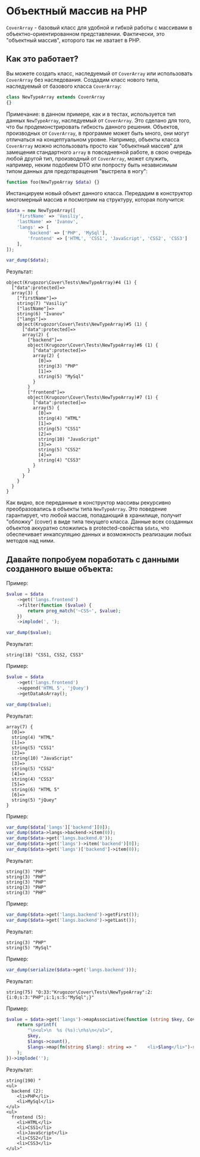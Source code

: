 # Объектный массив на PHP

`CoverArray` - базовый класс для удобной и гибкой работы с массивами в объектно-ориентированном
представлении. Фактически, это "объектный массив", которого так не хватает в PHP.

## Как это работает?

Вы можете создать класс, наследуемый от `CoverArray` или использовать `CoverArray` без наследования. 
Создадим класс нового типа, наследуемый от базового класса `CoverArray`:

```php
class NewTypeArray extends CoverArray
{}
```

Примечание: в данном примере, как и в тестах, используется тип данных `NewTypeArray`, 
наследуемый от `CoverArray`. Это сделано для того, что бы продемонстрировать гибкость данного решения. 
Объектов, производных от `CoverArray`, в программе может быть много, они могут отличаться на концептуальном уровне. 
Например, объекты класса `CoverArray` можно использовать просто как "объектный массив" 
для замещения стандартного `array` в повседневной работе, 
в свою очередь любой другой тип, производный от `CoverArray`, может служить, например, неким подобием DTO 
или попросту быть независимым типом данных для предотвращения "выстрела в ногу":

```php
function foo(NewTypeArray $data) {}
```

Инстанцируем новый объект данного класса. Передадим в конструктор многомерный массив и посмотрим на структуру, которая
получится:

```php
$data = new NewTypeArray([
    'firstName' => 'Vasiliy',
    'lastName' => 'Ivanov',
    'langs' => [
        'backend' => ['PHP', 'MySql'],
        'frontend' => ['HTML', 'CSS1', 'JavaScript', 'CSS2', 'CSS3']
    ],
]);

var_dump($data);
```

Результат:

```
object(Krugozor\Cover\Tests\NewTypeArray)#4 (1) {
  ["data":protected]=>
  array(3) {
    ["firstName"]=>
    string(7) "Vasiliy"
    ["lastName"]=>
    string(6) "Ivanov"
    ["langs"]=>
    object(Krugozor\Cover\Tests\NewTypeArray)#5 (1) {
      ["data":protected]=>
      array(2) {
        ["backend"]=>
        object(Krugozor\Cover\Tests\NewTypeArray)#6 (1) {
          ["data":protected]=>
          array(2) {
            [0]=>
            string(3) "PHP"
            [1]=>
            string(5) "MySql"
          }
        }
        ["frontend"]=>
        object(Krugozor\Cover\Tests\NewTypeArray)#7 (1) {
          ["data":protected]=>
          array(5) {
            [0]=>
            string(4) "HTML"
            [1]=>
            string(5) "CSS1"
            [2]=>
            string(10) "JavaScript"
            [3]=>
            string(5) "CSS2"
            [4]=>
            string(4) "CSS3"
          }
        }
      }
    }
  }
}
```

Как видно, все переданные в конструктор массивы рекурсивно преобразовались в объекты типа `NewTypeArray`. 
Это поведение гарантирует, что любой массив, попадающий в хранилище, получит "обложку" (cover) в виде типа текущего класса.
Данные всех созданных объектов аккуратно сложились в protected-свойства `$data`, что обеспечивает инкапсуляцию данных
и возможность реализации любых методов над ними.

## Давайте попробуем поработать с данными созданного выше объекта:

Пример:
```php
$value = $data
    ->get('langs.frontend')
    ->filter(function ($value) {
        return preg_match('~CSS~', $value);
    })
    ->implode(', ');

var_dump($value);
```
Результат:
```
string(18) "CSS1, CSS2, CSS3"
```

Пример:
```php
$value = $data
    ->get('langs.frontend')
    ->append('HTML 5', 'jQuey')
    ->getDataAsArray();

var_dump($value);
```
Результат:
```
array(7) {
  [0]=>
  string(4) "HTML"
  [1]=>
  string(5) "CSS1"
  [2]=>
  string(10) "JavaScript"
  [3]=>
  string(5) "CSS2"
  [4]=>
  string(4) "CSS3"
  [5]=>
  string(6) "HTML 5"
  [6]=>
  string(5) "jQuey"
}
```


Пример:
```php
var_dump($data['langs']['backend'][0]);
var_dump($data->langs->backend->item(0));
var_dump($data->get('langs.backend.0'));
var_dump($data->get('langs')->item('backend')[0]);
var_dump($data->get('langs')['backend']->item(0));
```
Результат:
```
string(3) "PHP"
string(3) "PHP"
string(3) "PHP"
string(3) "PHP"
string(3) "PHP"
```


Пример:
```php
var_dump($data->get('langs.backend')->getFirst());
var_dump($data->get('langs.backend')->getLast());
```
Результат:
```
string(3) "PHP"
string(5) "MySql"
```


Пример:
```php
var_dump(serialize($data->get('langs.backend')));
```
Результат:
```
string(75) "O:33:"Krugozor\Cover\Tests\NewTypeArray":2:{i:0;s:3:"PHP";i:1;s:5:"MySql";}"
```


Пример:
```php
$value = $data->get('langs')->mapAssociative(function (string $key, CoverArray $langs) {
    return sprintf(
        "\n<ul>\n  %s (%s):\n%s\n</ul>",
        $key,
        $langs->count(),
        $langs->map(fn(string $lang): string => "    <li>$lang</li>")->implode(PHP_EOL)
    );
})->implode('');
```
Результат:
```
string(190) "
<ul>
  backend (2):
    <li>PHP</li>
    <li>MySql</li>
</ul>
<ul>
  frontend (5):
    <li>HTML</li>
    <li>CSS1</li>
    <li>JavaScript</li>
    <li>CSS2</li>
    <li>CSS3</li>
</ul>"
```

